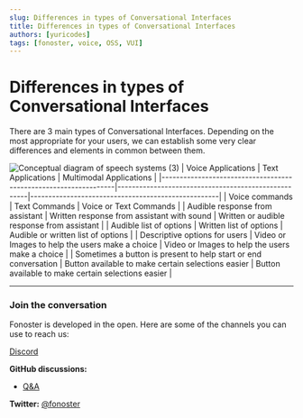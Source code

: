 ```yaml
---
slug: Differences in types of Conversational Interfaces
title: Differences in types of Conversational Interfaces
authors: [yuricodes]
tags: [fonoster, voice, OSS, VUI]
---
```


# Differences in types of Conversational Interfaces 

There are 3 main types of Conversational Interfaces. 
Depending on the most appropriate for your users, we can establish some very clear differences and elements in common between them.

![Conceptual diagram of speech systems (3)](https://user-images.githubusercontent.com/80093500/221926362-2f81e5d9-ad15-4c61-8b5e-2c2fe9ce5002.png)
| Voice Applications                                              | Text Applications                                   | Multimodal Applications                            |
|-----------------------------------------------------------------|-----------------------------------------------------|----------------------------------------------------|
| Voice commands                                                  | Text Commands                                       | Voice or Text Commands                             |
| Audible response from assistant                                 | Written response from assistant with sound          | Written or audible response from assistant         |
| Audible list of options                                         | Written list of options                             | Audible or written list of options                 |
| Descriptive options for users                                   | Video or Images to help the users make a choice     | Video or Images to help the users make a choice    |
| Sometimes a button is present to help start or end conversation | Button available to make certain selections easier  | Button available to make certain selections easier |
<hr />

### Join the conversation 

Fonoster is developed in the open. Here are some of the channels you can use to reach us: 

[Discord](https://discord.gg/mpWSRUhG7e)

**GitHub discussions:**
- [Q&A](https://github.com/fonoster/fonoster/discussions/categories/q-a) 

**Twitter:** [@fonoster](https://twitter.com/fonoster)

